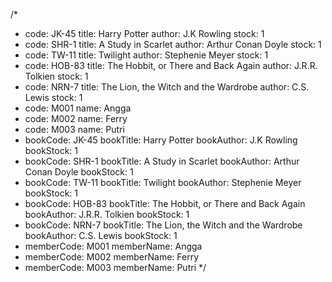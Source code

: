 /*
- code: JK-45
  title: Harry Potter
  author: J.K Rowling
  stock: 1
- code: SHR-1
  title: A Study in Scarlet
  author: Arthur Conan Doyle
  stock: 1
- code: TW-11
  title: Twilight
  author: Stephenie Meyer
  stock: 1
- code: HOB-83
  title: The Hobbit, or There and Back Again
  author: J.R.R. Tolkien
  stock: 1
- code: NRN-7
  title: The Lion, the Witch and the Wardrobe
  author: C.S. Lewis
  stock: 1
- code: M001
  name: Angga
- code: M002
  name: Ferry
- code: M003
  name: Putri
- bookCode: JK-45
  bookTitle: Harry Potter
  bookAuthor: J.K Rowling
  bookStock: 1
- bookCode: SHR-1
  bookTitle: A Study in Scarlet
  bookAuthor: Arthur Conan Doyle
  bookStock: 1
- bookCode: TW-11
  bookTitle: Twilight
  bookAuthor: Stephenie Meyer
  bookStock: 1
- bookCode: HOB-83
  bookTitle: The Hobbit, or There and Back Again
  bookAuthor: J.R.R. Tolkien
  bookStock: 1
- bookCode: NRN-7
  bookTitle: The Lion, the Witch and the Wardrobe
  bookAuthor: C.S. Lewis
  bookStock: 1
- memberCode: M001
  memberName: Angga
- memberCode: M002
  memberName: Ferry
- memberCode: M003
  memberName: Putri
*/
